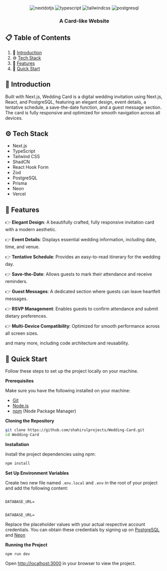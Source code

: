 <div align="center">
  
  
  <div>
    <img src="https://img.shields.io/badge/-Next_JS-black?style=for-the-badge&logoColor=white&logo=nextdotjs&color=000000" alt="nextdotjs" />
    <img src="https://img.shields.io/badge/-TypeScript-black?style=for-the-badge&logoColor=white&logo=typescript&color=3178C6" alt="typescript" />
    <img src="https://img.shields.io/badge/-Tailwind_CSS-black?style=for-the-badge&logoColor=white&logo=tailwindcss&color=06B6D4" alt="tailwindcss" />
    <img src="https://img.shields.io/badge/PostgreSQL-316192?style=for-the-badge&logo=postgresql&logoColor=white" alt="postgresql" />
  
  </div>

  <h3 align="center">A Card-like Website</h3>

  
</div>

## 📋 <a name="table">Table of Contents</a>

1. 🤖 [Introduction](#introduction)
2. ⚙️ [Tech Stack](#tech-stack)
3. 🔋 [Features](#features)
4. 🤸 [Quick Start](#quick-start)


## <a name="introduction">🤖 Introduction</a>

Built with Next.js, Wedding Card is a digital wedding invitation using Next.js, React, and PostgreSQL, featuring an elegant design, event details, a tentative schedule, a save-the-date function, and a guest message section. The card is fully responsive and optimized for smooth navigation across all devices.

## <a name="tech-stack">⚙️ Tech Stack</a>

- Next.js
- TypeScript
- Tailwind CSS
- ShadCN
- React Hook Form
- Zod
- PostgreSQL
- Prisma
- Neon
- Vercel


## <a name="features">🔋 Features</a>


👉 **Elegant Design**: A beautifully crafted, fully responsive invitation card with a modern aesthetic.

👉 **Event Details**: Displays essential wedding information, including date, time, and venue.

👉 **Tentative Schedule**: Provides an easy-to-read itinerary for the wedding day.

👉 **Save-the-Date**: Allows guests to mark their attendance and receive reminders.

👉 **Guest Messages**: A dedicated section where guests can leave heartfelt messages.

👉 **RSVP Management**: Enables guests to confirm attendance and submit dietary preferences.

👉 **Multi-Device Compatibility**: Optimized for smooth performance across all screen sizes.

and many more, including code architecture and reusability. 

## <a name="quick-start">🤸 Quick Start</a>

Follow these steps to set up the project locally on your machine.

**Prerequisites**

Make sure you have the following installed on your machine:

- [Git](https://git-scm.com/)
- [Node.js](https://nodejs.org/en)
- [npm](https://www.npmjs.com/) (Node Package Manager)

**Cloning the Repository**

```bash
git clone https://github.com/shahirulprojects/Wedding-Card.git
cd Wedding-Card
```

**Installation**

Install the project dependencies using npm:

```bash
npm install
```

**Set Up Environment Variables**

Create two new file named `.env.local` and `.env` in the root of your project and add the following content:

```env.local

DATABASE_URL=

```

```env

DATABASE_URL=

```
Replace the placeholder values with your actual respective account credentials. You can obtain these credentials by signing up on [PostgreSQL](https://www.postgresql.org/) and [Neon](https://neon.tech/)

**Running the Project**

```bash
npm run dev
```

Open [http://localhost:3000](http://localhost:3000) in your browser to view the project.


